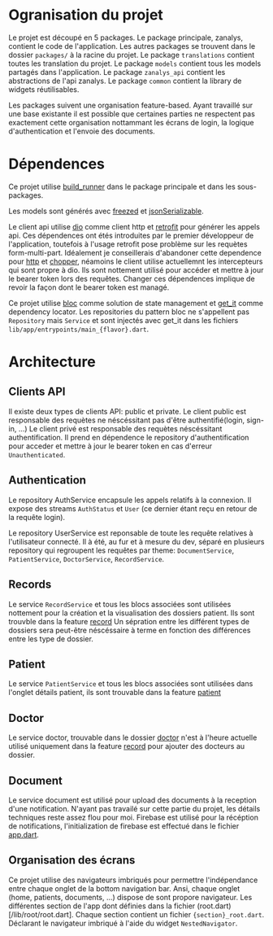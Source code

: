 # Ogranisation du projet
Le projet est découpé en 5 packages.
Le package principale, zanalys, contient le code de l'application.
Les autres packages se trouvent dans le dossier `packages/` à la racine du projet.
Le package `translations` contient toutes les translation du projet.
Le package `models` contient tous les models partagés dans l'application.
Le package `zanalys_api` contient les abstractions de l'api zanalys.
Le package `common` contient la library de widgets réutilisables.

Les packages suivent une organisation feature-based. Ayant travaillé sur une base existante il est possible que certaines parties ne respectent pas exactement cette organisation nottammant les écrans de login, la logique d'authentication et l'envoie des documents.

# Dépendences
Ce projet utilise [build_runner](https://pub.dev/packages/build_runner) dans le package principale et dans les sous-packages.

Les models sont générés avec [freezed](https://pub.dev/packages/freezed) et [jsonSerializable](https://pub.dev/packages/json_serializable).

Le client api utilise [dio](https://pub.dev/packages/dio) comme client http et [retrofit](https://pub.dev/packages/retrofit) pour générer les appels api. Ces dépendences ont étés introduites par le premier développeur de l'application, toutefois à l'usage retrofit pose problème sur les requètes form-multi-part. Idéalement je conseillerais d'abandoner cette dependence pour [http](https://pub.dev/packages/http) et [chopper](https://pub.dev/packages/chopper), néamoins le client utilise actuellemnt les intercepteurs qui sont propre à dio. Ils sont nottement utilisé pour accéder et mettre à jour le bearer token lors des requêtes. Changer ces dépendences implique de revoir la façon dont le bearer token est managé.

Ce projet utilise [bloc](https://pub.dev/packages/bloc) comme solution de state management et [get_it](https://pub.dev/packages/get_it) comme dependency locator.
Les repositories du pattern bloc ne s'appellent pas `Repository` mais `Service` et sont injectés avec get_it dans les fichiers `lib/app/entrypoints/main_{flavor}.dart`.

# Architecture

## Clients API
Il existe deux types de clients API: public et private.
Le client public est responsable des requètes ne néscéssitant pas d'être authentifié(login, sign-in, ...)
Le client privé est responsable des requètes néscéssitant authentification. Il prend en dépendence le repository d'authentification pour acceder et mettre à jour le bearer token en cas d'erreur `Unauthenticated`.

## Authentication
Le repository AuthService encapsule les appels relatifs à la connexion. Il expose des streams `AuthStatus` et `User` (ce dernier étant reçu en retour de la requête login).

Le repository UserService est reponsable de toute les requête relatives à l'utilisateur connecté. Il à été, au fur et à mesure du dev, séparé en plusieurs repository qui regroupent les requêtes par theme: `DocumentService`, `PatientService`, `DoctorService`, `RecordService`.

## Records
Le service `RecordService` et tous les blocs associées sont utilisées nottement pour la création et la visualisation des dossiers patient. Ils sont trouvble dans la feature [record](/lib/record) Un sépration entre les différent types de dossiers sera peut-être néscéssaire à terme en fonction des différences entre les type de dossier.

## Patient
Le service `PatientService` et tous les blocs associées sont utilisées dans l'onglet détails patient, ils sont trouvable dans la feature [patient](/lib/patient)

## Doctor
Le service doctor, trouvable dans le dossier [doctor](/lib/doctor) n'est à l'heure actuelle utilisé uniquement dans la feature [record](/lib/record) pour ajouter des docteurs au dossier.

## Document
Le service document est utilisé pour upload des documents à la reception d'une notification. N'ayant pas travailé sur cette partie du projet, les détails techniques reste assez flou pour moi. Firebase est utilisé pour la récéption de notifications, l'initialization de firebase est effectué dans le fichier [app.dart](lib/app/app.dart). 


## Organisation des écrans
Ce projet utilise des navigateurs imbriqués pour permettre l'indépendance entre chaque onglet de la bottom navigation bar. Ansi, chaque onglet (home, patients, documents, ...) dispose de sont propore navigateur. Les différentes section de l'app dont définies dans la fichier (root.dart)[/lib/root/root.dart]. Chaque section contient un fichier `{section}_root.dart`. Déclarant le navigateur imbriqué à l'aide du widget `NestedNavigator`.